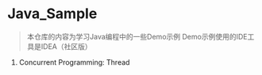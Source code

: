 # Java_Sample

> 本仓库的内容为学习Java编程中的一些Demo示例
> Demo示例使用的IDE工具是IDEA（社区版）

1. Concurrent Programming: Thread